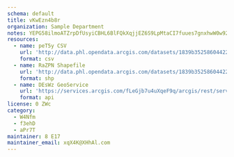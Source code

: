 ```yaml
---
schema: default
title: vKwEzn4b8r 
organization: Sample Department 
notes: YEPG58ilmoATZrpDfUsyiCBHL6BlFQkXqjjEZ6S9LpMtaCI7fuues7gnxhwW0w92VDNSWIoMNmvcFPr1JY2ARn1xdedbJOTk84Qa 
resources:
  - name: peT5y CSV
    url: 'http://data.phl.opendata.arcgis.com/datasets/1839b35258604422b0b520cbb668df0d_0.csv'
    format: csv
  - name: RaZPN Shapefile
    url: 'http://data.phl.opendata.arcgis.com/datasets/1839b35258604422b0b520cbb668df0d_0.zip'
    format: shp
  - name: DEsWz GeoService
    url: 'https://services.arcgis.com/fLeGjb7u4uXqeF9q/arcgis/rest/services/Air_Monitoring_Stations/FeatureServer/0/query'
    format: api
license: 0 ZWc 
category:
  - W4Nfm 
  - f3ehD 
  - aPr7T 
maintainer: 8 E17  
maintainer_email: xqX4K@XHhAl.com
---
```

